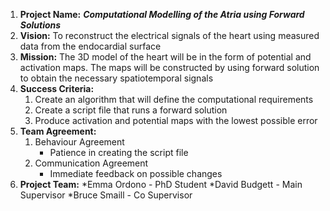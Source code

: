 1. **Project Name:** **_Computational Modelling of the Atria using Forward Solutions_**
2. **Vision:** To reconstruct the electrical signals of the heart using measured data from the endocardial surface
3. **Mission:** The 3D model of the heart will be in the form of potential and activation maps. The maps will be constructed by using 
forward solution to obtain the necessary spatiotemporal signals 
4. **Success Criteria:**
     1. Create an algorithm that will define the computational requirements
     2. Create a script file that runs a forward solution 
     3. Produce activation and potential maps with the lowest possible error
5. **Team Agreement:**
     1. Behaviour Agreement
         * Patience in creating the script file
     2. Communication Agreement
         * Immediate feedback on possible changes
6. **Project Team:**
     *Emma Ordono - PhD Student
     *David Budgett - Main Supervisor
     *Bruce Smaill - Co Supervisor
